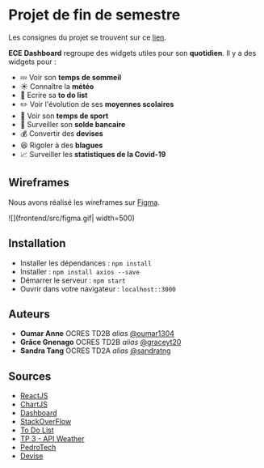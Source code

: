 # Projet de fin de semestre

Les consignes du projet se trouvent sur ce [lien](https://github.com/sandratng/PROJECT_WEB_OCRES/blob/master/Projet%20Dashboard.pdf).

**ECE Dashboard** regroupe des widgets utiles pour son **quotidien**. Il y a des widgets pour :  

* :zzz: Voir son **temps de sommeil**  
* :sunny: Connaître la **météo**  
* :scroll: Ecrire sa **to do list**  
* :pencil2: Voir l'évolution de ses **moyennes scolaires**  
* :running: Voir son **temps de sport**  
* :money_with_wings: Surveiller son **solde bancaire**  
* :moneybag: Convertir des **devises**  
* :laughing: Rigoler à des **blagues**  
* :chart_with_upwards_trend: Surveiller les **statistiques de la Covid-19**

## Wireframes

Nous avons réalisé les wireframes sur [Figma](https://www.figma.com/file/725LpZHa3Rcj8psK8YnlQs/Projet-Web?node-id=0%3A1).

![](frontend/src/figma.gif| width=500)

## Installation

* Installer les dépendances : ``npm install``
* Installer : ``npm install axios --save``
* Démarrer le serveur : ``npm start``
* Ouvrir dans votre navigateur : ``localhost::3000``

## Auteurs

* **Oumar Anne** OCRES TD2B _alias_ [@oumar1304](https://github.com/oumar1304)
* **Grâce Gnenago** OCRES TD2B _alias_ [@graceyt20](https://github.com/graceyt20)
* **Sandra Tang** OCRES TD2A _alias_ [@sandratng](https://github.com/sandratng)

## Sources

* [ReactJS](https://fr.reactjs.org/)
* [ChartJS](https://www.chartjs.org/)
* [Dashboard](https://github.com/devias-io/react-material-dashboard)
* [StackOverFlow](https://stackoverflow.com/)
* [To Do List](https://github.com/mastro-elfo/todo-react/tree/master/src/components?fbclid=IwAR2X7iibO8F8qE12FEjRhqcEoJIg26hK86wzP9Le2LduTlDAV-34qRvcI7Y)
* [TP 3 - API Weather](https://github.com/sandratng/TP3_WEB_OCRES)
* [PedroTech](https://www.youtube.com/watch?v=rpg1jOvGCtQ&t=452s&ab_channel=PedroTech)
* [Devise](https://github.com/WebDevSimplified/React-Currency-Converter)



